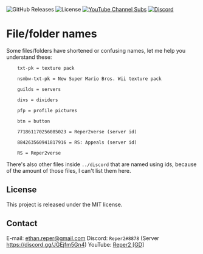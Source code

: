 ![GitHub Releases](https://img.shields.io/github/v/release/Reper2/Downloadable-Files?include_prereleases&sort=semver)
![License](https://img.shields.io/github/license/Reper2/Downloadable-Files)
[![YouTube Channel Subs](https://img.shields.io/youtube/channel/subscribers/UCofCDfLjs_TkiC-p0-k_9XA?color=%23FF6969&label=Reper2%20%5BGD%5D&logo=youtube&logoColor=%23FF0000&style=flat)](https://www.youtube.com/channel/UCofCDfLjs_TkiC-p0-k_9XA)
[![Discord](https://img.shields.io/discord/771861170256085023?color=%237289DA&label=Official%20Server&logo=discord)](https://discord.gg/JGEjfm5Gn4)

# File/folder names
Some files/folders have shortened or confusing names, let me help you understand these:
		
		txt-pk = texture pack
		
		nsmbw-txt-pk = New Super Mario Bros. Wii texture pack
		
		guilds = servers
		
		divs = dividers
		
		pfp = profile pictures
		
		btn = button
		
		771861170256085023 = Reper2verse (server id)
		
		884263560941817916 = RS: Appeals (server id)
		
		RS = Reper2verse
		
There's also other files inside `../discord` that are named using ids, because of the amount of those files, I can't list them here.

## License
This project is released under the MIT license.

## Contact
E-mail: [ethan.reper@gmail.com](mailto:ethan.reper@gmail.com)
Discord: `Reper2#8878` (Server https://discord.gg/JGEjfm5Gn4)
YouTube: [Reper2 [GD]](https://www.youtube.com/channel/UCofCDfLjs_TkiC-p0-k_9XA)
